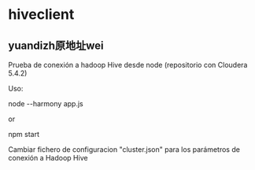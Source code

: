 # hiveclient
## yuandizh原地址wei
Prueba de conexión a hadoop Hive desde node (repositorio con Cloudera 5.4.2)

Uso:

node --harmony app.js

or 

npm start

Cambiar fichero de configuracion "cluster.json" para los parámetros de conexión a Hadoop Hive
